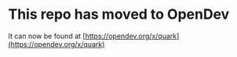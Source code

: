 # This repo has moved to OpenDev

It can now be found at [https://opendev.org/x/quark](https://opendev.org/x/quark)
